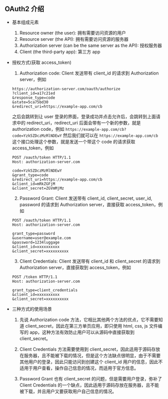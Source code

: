 ## OAuth2 介绍

- 基本组成元素

  1. Resource owner (the user): 拥有需要访问资源的用户
  2. Resource server (the API): 拥有需要访问资源的服务器
  3. Authorization server (can be the same server as the API): 授权服务器
  4. Client (the third-party app): 第三方 app

- 授权方式(获取 access_token)

	1. Authorization code: Client 发送带有 client_id 的请求到 Authorization server，例如
	```
	https://authorization-server.com/oauth/authorize
	?client_id=a17c21ed
	&response_type=code
	&state=5ca75bd30
	&redirect_uri=https://example-app.com/cb
	```
	之后会跳转到让 user 登录的界面，登录成功并点击允许后，会跳转到上面请求中的 redirect_uri，redirect_uri 后面会带有一个新的参数，就是 authorization code，例如
	`https://example-app.com/cb?code=Yzk5ZDczMzRlNDEwY`
	然后我们就可以在 `https://example-app.com/cb` 这个接口处理这个参数，就是发送一个带这个 code 的请求获取 access_token，例如
	```
	POST /oauth/token HTTP/1.1
	Host: authorization-server.com

	code=Yzk5ZDczMzRlNDEwY
	&grant_type=code
	&redirect_uri=https://example-app.com/cb
	&client_id=mRkZGFjM
	&client_secret=ZGVmMjMz
	```


	2. Password Grant: Client 发送带有 client_id, client_secret, user_id, password 的请求到 Authorization server，直接获取 access_token，例如
	```
	POST /oauth/token HTTP/1.1
	Host: authorization-server.com
	
	grant_type=password
	&username=user@example.com
	&password=1234luggage
	&client_id=xxxxxxxxxx
	&client_secret=xxxxxxxxxx
	```


	3. Client Credentials: Client 发送带有 client_id 和 client_secret 的请求到 Authorization server，直接获取到 access_token，例如
	```
	POST /token HTTP/1.1
	Host: authorization-server.com
	
	grant_type=client_credentials
	&client_id=xxxxxxxxxx
	&client_secret=xxxxxxxxxx
	```

- 三种方式的使用场景

	1. 先说 Authorization code 方法，它相比其他两个方法的优点，它不需要知道 client_secret，因此在第三方单页应用，即只使用 html, css, js 文件编写的 app，这种方法有效防止用户可以从源码中直接获取到 client_secret。

	2. Client Credentials 方法需要使用到 client_secret，因此适用于源码存放在服务器，且不能被下载的情况，但是这个方法缺点很明显，由于不需要其他用户的登录，因此只能访问到创建这个 client_id 用户的信息，因此不适用于用户查看，操作自己信息的情况，而适用于官方信息。

	3. Password Grant 也有 client_secret 的问题，但是需要用户登录，弥补了 Client Credentials 的一个缺点，因此适用于源码存放在服务器，且不能被下载，并且用户又要获取用户自己信息的情况。